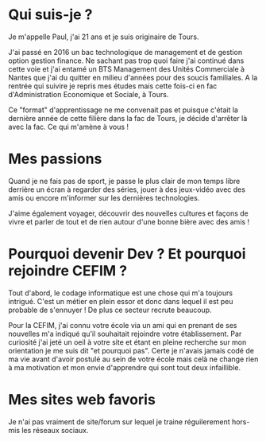 <h1>Qui suis-je ?</h1>

<p>Je m'appelle Paul, j'ai 21 ans et je suis originaire de Tours.</p> 
<p>J'ai passé en 2016 un bac technologique de management et de gestion option gestion finance. Ne sachant pas trop quoi faire j'ai continué dans cette voie et j'ai entamé un BTS Management des Unités Commerciale à Nantes que j'ai du quitter en milieu d'années pour des soucis familiales. A la rentrée qui suivire je repris mes études mais cette fois-ci en fac d'Administration Economique et Sociale, à Tours.</p> 
<p>Ce "format" d'apprentissage ne me convenait pas et puisque c'était la dernière année de cette filière dans la fac de Tours, je décide d'arrêter là avec la fac. Ce qui m'amène à vous !</p>

<h1>Mes passions</h1>

<p>Quand je ne fais pas de sport, je passe le plus clair de mon temps libre derrière un écran à regarder des séries, jouer à des jeux-vidéo avec des amis ou encore m'informer sur les dernières technologies.</p>
<p>J'aime également voyager, découvrir des nouvelles cultures et façons de vivre et parler de tout et de rien autour d'une bonne bière avec des amis !</p>

<h1>Pourquoi devenir Dev ? Et pourquoi rejoindre CEFIM ?</h1> 

<p>Tout d'abord, le codage informatique est une chose qui m'a toujours intrigué. C'est un métier en plein essor et donc dans lequel il est peu probable de s'ennuyer ! De plus ce secteur recrute beaucoup.</p> 
<p>Pour la CEFIM, j'ai connu votre école via un ami qui en prenant de ses nouvelles m'a indiqué qu'il souhaitait rejoindre votre établissement. Par curiosité j'ai jeté un oeil à votre site et étant en pleine recherche sur mon orientation je me suis dit "et pourquoi pas". Certe je n'avais jamais codé de ma vie avant d'avoir postulé au sein de votre école mais celà ne change rien à ma motivation et mon envie d'apprendre qui sont tout deux infaillible.</p> 

<h1>Mes sites web favoris</h1>

<p>Je n'ai pas vraiment de site/forum sur lequel je traine réguilerement hors-mis les réseaux sociaux.</p>
